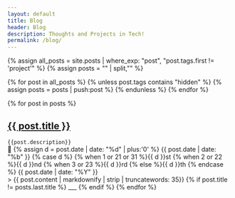 ```yaml
---
layout: default
title: Blog
header: Blog
description: Thoughts and Projects in Tech!
permalink: /blog/
---
```


{% assign all_posts = site.posts | where_exp: "post", "post.tags.first != 'project'" %}
{% assign posts = "" | split,"" %}

{% for post in all_posts %}
  {% unless post.tags contains "hidden" %}
    {% assign posts = posts | push:post %}
  {% endunless %}
{% endfor %}

{% for post in posts %}
  <h2><b><a href="{{ post.url }}">{{ post.title }}</a></b></h2>
  <p style="text-align:left;">
    <code>{{post.description}}</code>
    <span style="float:right;">
      📅 
      {% assign d = post.date | date: "%d" | plus:'0' %}
      {{ post.date | date: "%b" }} 
      {% case d %}
      {% when 1 or 21 or 31 %}{{ d }}st
      {% when 2 or 22 %}{{ d }}nd
      {% when 3 or 23 %}{{ d }}rd
      {% else %}{{ d }}th
      {% endcase %} 
      {{ post.date | date: "%Y" }}
    </span>
  </p>
  > {{ post.content | markdownify | strip | truncatewords: 35}}
  {% if post.title != posts.last.title %}
  ___
  {% endif %}
{% endfor %}
